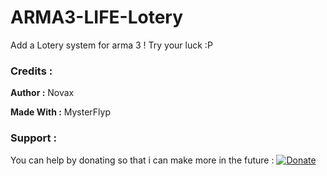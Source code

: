 # ARMA3-LIFE-Lotery
Add a Lotery system for arma 3 ! Try your luck :P

### Credits :
**Author :** Novax

**Made With :** MysterFlyp


### Support :

You can help by donating so that i can make more in the future :
[![Donate](https://img.shields.io/badge/Donate-PayPal-green.svg)](https://paypal.me/novax69)